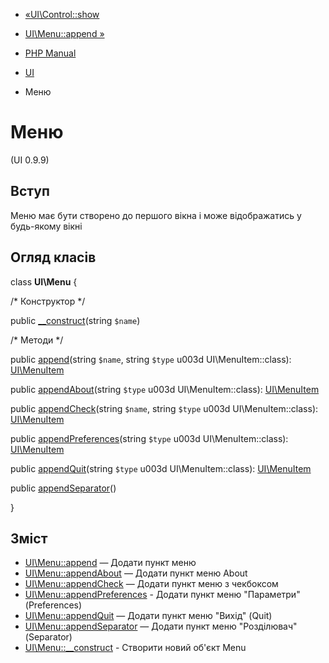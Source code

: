 - [«UI\Control::show](ui-control.show.md)
- [UI\Menu::append »](ui-menu.append.md)

- [PHP Manual](index.md)
- [UI](book.ui.md)
- Меню

# Меню

(UI 0.9.9)

## Вступ

Меню має бути створено до першого вікна і може відображатись у будь-якому
вікні

## Огляд класів

class **UI\Menu** {

/\* Конструктор \*/

public [\_\_construct](ui-menu.construct.md)(string `$name`)

/\* Методи \*/

public [append](ui-menu.append.md)(string `$name`, string `$type` u003d
UI\MenuItem::class): [UI\MenuItem](class.ui-menuitem.md)

public [appendAbout](ui-menu.appendabout.md)(string `$type` u003d
UI\MenuItem::class): [UI\MenuItem](class.ui-menuitem.md)

public [appendCheck](ui-menu.appendcheck.md)(string `$name`, string
`$type` u003d UI\MenuItem::class): [UI\MenuItem](class.ui-menuitem.md)

public [appendPreferences](ui-menu.appendpreferences.md)(string
`$type` u003d UI\MenuItem::class): [UI\MenuItem](class.ui-menuitem.md)

public [appendQuit](ui-menu.appendquit.md)(string `$type` u003d
UI\MenuItem::class): [UI\MenuItem](class.ui-menuitem.md)

public [appendSeparator](ui-menu.appendseparator.md)()

}

## Зміст

- [UI\Menu::append](ui-menu.append.md) — Додати пункт меню
- [UI\Menu::appendAbout](ui-menu.appendabout.md) — Додати пункт
меню About
- [UI\Menu::appendCheck](ui-menu.appendcheck.md) — Додати пункт
меню з чекбоксом
- [UI\Menu::appendPreferences](ui-menu.appendpreferences.md) -
Додати пункт меню "Параметри" (Preferences)
- [UI\Menu::appendQuit](ui-menu.appendquit.md) — Додати пункт меню
"Вихід" (Quit)
- [UI\Menu::appendSeparator](ui-menu.appendseparator.md) — Додати
пункт меню "Розділювач" (Separator)
- [UI\Menu::\_\_construct](ui-menu.construct.md) - Створити новий
об'єкт Menu
